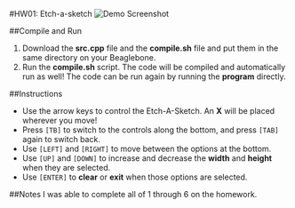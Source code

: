 #HW01: Etch-a-sketch
![Demo Screenshot](https://dl.dropboxusercontent.com/u/8521871/hosted/beaglebone/hw01/demo.gif)

##Compile and Run
1. Download the **src.cpp** file and the **compile.sh** file and put them in the same directory on your Beaglebone.
2. Run the **compile.sh** script.  The code will be compiled and automatically run as well!  The code can be run again by running the **program** directly.

##Instructions
 - Use the arrow keys to control the Etch-A-Sketch.  An **X** will be placed wherever you move!
 - Press `[TB]` to switch to the controls along the bottom, and press `[TAB]` again to switch back.
 - Use `[LEFT]` and `[RIGHT]` to move between the options at the bottom.
 - Use `[UP]` and `[DOWN]` to increase and decrease the **width** and **height** when they are selected.
 - Use `[ENTER]` to **clear** or **exit** when those options are selected.

##Notes
I was able to complete all of 1 through 6 on the homework.
